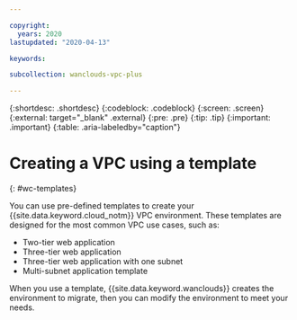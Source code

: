 ```yaml
---

copyright:
  years: 2020
lastupdated: "2020-04-13"

keywords:

subcollection: wanclouds-vpc-plus

---
```


{:shortdesc: .shortdesc}
{:codeblock: .codeblock}
{:screen: .screen}
{:external: target="_blank" .external}
{:pre: .pre}
{:tip: .tip}
{:important: .important}
{:table: .aria-labeledby="caption"}

# Creating a VPC using a template
{: #wc-templates}

You can use pre-defined templates to create your {{site.data.keyword.cloud_notm}} VPC environment. These templates are designed for the most common VPC use cases, such as:
* Two-tier web application
* Three-tier web application
* Three-tier web application with one subnet
* Multi-subnet application template

When you use a template, {{site.data.keyword.wanclouds}} creates the environment to migrate, then you can modify the environment to meet your needs.


